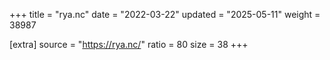 +++
title = "rya.nc"
date = "2022-03-22"
updated = "2025-05-11"
weight = 38987

[extra]
source = "https://rya.nc/"
ratio = 80
size = 38
+++
